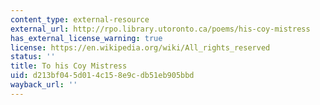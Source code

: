 ```yaml
---
content_type: external-resource
external_url: http://rpo.library.utoronto.ca/poems/his-coy-mistress
has_external_license_warning: true
license: https://en.wikipedia.org/wiki/All_rights_reserved
status: ''
title: To his Coy Mistress
uid: d213bf04-5d01-4c15-8e9c-db51eb905bbd
wayback_url: ''
---
```

